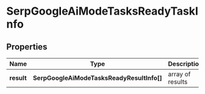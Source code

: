 # SerpGoogleAiModeTasksReadyTaskInfo

## Properties

| Name | Type | Description | Notes |
|------------ | ------------- | ------------- | -------------|
**result** | **SerpGoogleAiModeTasksReadyResultInfo[]** | array of results |[optional]|